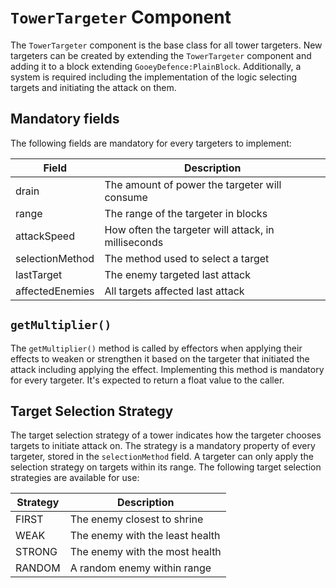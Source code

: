# `TowerTargeter` Component

The `TowerTargeter` component is the base class for all tower targeters.
New targeters can be created by extending the `TowerTargeter` component and adding it to a block extending `GooeyDefence:PlainBlock`.
Additionally, a system is required including the implementation of the logic selecting targets and initiating the attack on them.

## Mandatory fields

The following fields are mandatory for every targeters to implement:

| Field           | Description                                         |
|-----------------|-----------------------------------------------------|
| drain           | The amount of power the targeter will consume       |
| range           | The range of the targeter in blocks                 |
| attackSpeed     | How often the targeter will attack, in milliseconds |
| selectionMethod | The method used to select a target                  |
| lastTarget      | The enemy targeted last attack                      |
| affectedEnemies | All targets affected last attack                    |

## `getMultiplier()`

The `getMultiplier()` method is called by effectors when applying their effects to weaken or strengthen it based on the targeter that initiated the attack including applying the effect.
Implementing this method is mandatory for every targeter.
It's expected to return a float value to the caller.

## Target Selection Strategy

The target selection strategy of a tower indicates how the targeter chooses targets to initiate attack on.
The strategy is a mandatory property of every targeter, stored in the `selectionMethod` field.
A targeter can only apply the selection strategy on targets within its range.
The following target selection strategies are available for use:

| Strategy | Description                     |
|----------|---------------------------------|
| FIRST    | The enemy closest to shrine     |
| WEAK     | The enemy with the least health |
| STRONG   | The enemy with the most health  |
| RANDOM   | A random enemy within range     |

